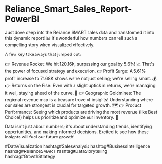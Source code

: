 # Reliance_Smart_Sales_Report-PowerBI

Just dove deep into the Reliance SMART sales data and transformed it into this dynamic report! 📊 It's wonderful how numbers can tell such a compelling story when visualized effectively.

A few key takeaways that jumped out:

👉 Revenue Rocket: We hit 120.16K, surpassing our goal by 5.6%! 📈 That's the power of focused strategy and execution.
👉 Profit Surge: A 5.61% profit increase to 71.68K shows we're not just selling; we're selling smart. 💰
👉 Returns on the Rise: Even with a slight uptick in returns, we're managing it well, staying ahead of the curve. 🔄
👉 Geographic Goldmines: The regional revenue map is a treasure trove of insights! Understanding where our sales are strongest is crucial for targeted growth. 🗺️
👉 Product Performance: Seeing which products are driving the most revenue (like Best Choice!) helps us prioritize and optimize our inventory. 🛒

Data isn't just about numbers; it's about understanding trends, identifying opportunities, and making informed decisions. Excited to see how these insights will fuel our future growth!

#DataVisualization hashtag#SalesAnalysis hashtag#BusinessIntelligence hashtag#RelianceSMART hashtag#DataStorytelling hashtag#GrowthStrategy
